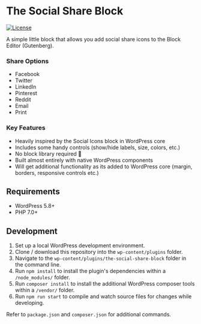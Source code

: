 # The Social Share Block

[![License](https://img.shields.io/badge/license-GPL--2.0%2B-green.svg)](https://github.com/ndiego/the-social-share-block/blob/master/LICENSE.txt)

A simple little block that allows you add social share icons to the Block Editor (Gutenberg).

### Share Options

- Facebook
- Twitter
- LinkedIn
- Pinterest
- Reddit
- Email
- Print

### Key Features

- Heavily inspired by the Social Icons block in WordPress core
- Includes some handy controls (show/hide labels, size, colors, etc.)
- No block library required 🎉
- Built almost entirely with native WordPress components
- Will get additional functionality as its added to WordPress core (margin, borders, responsive controls etc.)

## Requirements

- WordPress 5.8+
- PHP 7.0+

## Development

1. Set up a local WordPress development environment.
2. Clone / download this repository into the `wp-content/plugins` folder.
3. Navigate to the `wp-content/plugins/the-social-share-block` folder in the command line.
4. Run `npm install` to install the plugin's dependencies within a `/node_modules/` folder.
5. Run `composer install` to install the additional WordPress composer tools within a `/vendor/` folder.
6. Run `npm run start` to compile and watch source files for changes while developing.

Refer to `package.json` and `composer.json` for additional commands.
